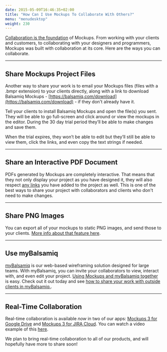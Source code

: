 ```yaml
---
date: 2015-05-09T16:46:35+02:00
title: "How Can I Use Mockups To Collaborate With Others?"
menu: "menudesktop"
weight: 230
---
```

[Collaboration is the foundation](https://balsamiq.com/products/mockups/#collaboration) of Mockups. From working with your clients and customers, to collaborating with your designers and programmers, Mockups was built with collaboration at its core. Here are the ways you can collaborate.

* * *

## Share Mockups Project Files

Another way to share your work is to email your Mockups files (files with a .bmpr extension) to your clients directly, along with a link to download Balsamiq Mockups - [https://balsamiq.com/download](https://balsamiq.com/download) - if they don't already have it.

Tell your clients to install Balsamiq Mockups and open the file(s) you sent. They will be able to go full-screen and click around or view the mockups in the editor. During the 30 day trial period they’ll be able to make changes and save them.

When the trial expires, they won’t be able to edit but they’ll still be able to view them, click the links, and even copy the text strings if needed.

* * *

## Share an Interactive PDF Document

PDFs generated by Mockups are completely interactive. That means that they not only display your project as you have designed it, they will also respect [any links](https://docs.balsamiq.com/desktop/linking) you have added to the project as well. This is one of the best ways to share your project with collaborators and clients who don't need to make changes.

* * *

## Share PNG Images

You can export all of your mockups to static PNG images, and send those to your clients. [More info about that feature here](https://docs.balsamiq.com/desktop/exporting/#exporting-to-an-image).

* * *

## Use myBalsamiq

[myBalsamiq](https://balsamiq.com/products/mockups/mybalsamiq) is our web-based wireframing solution designed for large teams. With myBalsamiq, you can invite your collaborators to view, interact with, and even edit your project. [Using Mockups and myBalsamiq together](https://support.balsamiq.com/mybalsamiq/mybandb3/) is easy. Check out it out today and see [how to share your work with outside clients in myBalsamiq.](https://docs.balsamiq.com/mybalsamiq/sharing/).

* * *

## Real-Time Collaboration

Real-time collaboration is available *now* in two of our apps: [Mockups 3 for Google Drive](https://chrome.google.com/webstore/detail/balsamiq-mockups-projects/iedapplgopkgngalkbailjoikghljkki) and [Mockups 3 for JIRA Cloud](https://marketplace.atlassian.com/plugins/com.balsamiq.mockups.jira/cloud/overview). You can watch a video example of this [here](https://support.balsamiq.com/plugins/introtogoogledrive/).

We plan to bring real-time collaboration to all of our products, and will hopefully have more to share soon!
